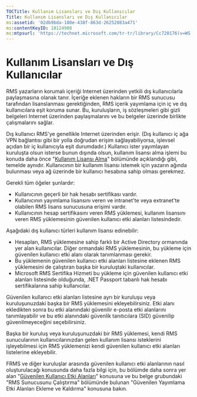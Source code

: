 ```yaml
---
TOCTitle: Kullanım Lisansları ve Dış Kullanıcılar
Title: Kullanım Lisansları ve Dış Kullanıcılar
ms:assetid: '02db9bda-180e-438f-863d-26252083a471'
ms:contentKeyID: 18124988
ms:mtpsurl: 'https://technet.microsoft.com/tr-tr/library/Cc720176(v=WS.10)'
---
```


Kullanım Lisansları ve Dış Kullanıcılar
=======================================

RMS yazarların korumalı içeriği Internet üzerinden yetkili dış kullanıcılarla paylaşmasına olanak tanır. İçeriğe eklenen hakların bir RMS sunucusu tarafından lisanslanması gerektiğinden, RMS içerik yayımlama için iç ve dış kullanıcılara eşit koruma sunar. Bu, kuruluşların, iş sözleşmeleri gibi gizli belgeleri Internet üzerinden paylaşmalarını ve bu belgeler üzerinde birlikte çalışmalarını sağlar.

Dış kullanıcı RMS'ye genellikle Internet üzerinden erişir. (Dış kullanıcı iç ağa VPN bağlantısı gibi bir yolla doğrudan erişim sağlayabiliyorsa, işlevsel açıdan bir iç kullanıcıyla eşit durumdadır.) Kullanıcı ister yayımlayan kuruluşta olsun isterse bunun dışında olsun, kullanım lisansı alma işlemi bu konuda daha önce "[Kullanım Lisansı Alma](https://technet.microsoft.com/0b6cde34-418a-4dee-9d27-b65b93b535ac)" bölümünde açıklandığı gibi, temelde aynıdır. Kullanıcının bir kullanım lisansı istemek için yazarın ağında bulunması veya ağ üzerinde bir kullanıcı hesabına sahip olması gerekmez.

Gerekli tüm öğeler şunlardır:

-   Kullanıcının geçerli bir hak hesabı sertifikası vardır.
-   Kullanıcının yayımlama lisansını veren ve intranet'te veya extranet'te olabilen RMS lisans sunucusuna erişimi vardır.
-   Kullanıcının hesap sertifikasını veren RMS yüklemesi, kullanım lisansını veren RMS yüklemesinin güvenilen kullanıcı etki alanları listesindedir.

Aşağıdaki dış kullanıcı türleri kullanım lisansı edinebilir:

-   Hesapları, RMS yüklemesine sahip farklı bir Active Directory ormanında yer alan kullanıcılar. Diğer ormandaki RMS yüklemesinin, bu yükleme için güvenilen kullanıcı etki alanı olarak tanımlanması gerekir.
-   Bu yüklemenin güvenilen kullanıcı etki alanları listesine eklenen RMS yüklemesini de çalıştıran başka bir kuruluştaki kullanıcılar.
-   Microsoft RMS Sertifika Hizmeti bu yükleme için güvenilen kullanıcı etki alanları listesinde olduğunda, .NET Passport tabanlı hak hesabı sertifikalarına sahip kullanıcılar.

Güvenilen kullanıcı etki alanları listesine ayrı bir kuruluşu veya kuruluşunuzdaki başka bir RMS yüklemesini ekleyebilirsiniz. Etki alanı ekledikten sonra bu etki alanındaki güvenilir e-posta etki alanlarını tanımlayabilir ve bu etki alanındaki güvenlik tanıtıcılara (SID) güvenilip güvenilmeyeceğini seçebilirsiniz.

Başka bir kuruluş veya kuruluşunuzdaki bir RMS yüklemesi, kendi RMS sunucularının kullanıcılarınızdan gelen kullanım lisansı isteklerini işleyebilmesi için RMS yüklemenizi kendi güvenilen kullanıcı etki alanları listelerine ekleyebilir.

FRMS ve diğer kuruluşlar arasında güvenilen kullanıcı etki alanlarının nasıl oluşturulacağı konusunda daha fazla bilgi için, bu bölümde daha sonra yer alan "[Güvenilen Kullanıcı Etki Alanları](https://technet.microsoft.com/a09b883f-f455-4c46-a4fd-d37b689e1d24)" konusuna ve bu belge grubundaki "RMS Sunucusunu Çalıştırma" bölümünde bulunan "Güvenilen Yayımlama Etki Alanları Ekleme ve Kaldırma" konusuna bakın.
